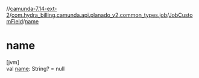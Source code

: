 //[camunda-7.14-ext-2](../../../index.md)/[com.hydra_billing.camunda.api.planado_v2.common_types.job](../index.md)/[JobCustomField](index.md)/[name](name.md)

# name

[jvm]\
val [name](name.md): String? = null
